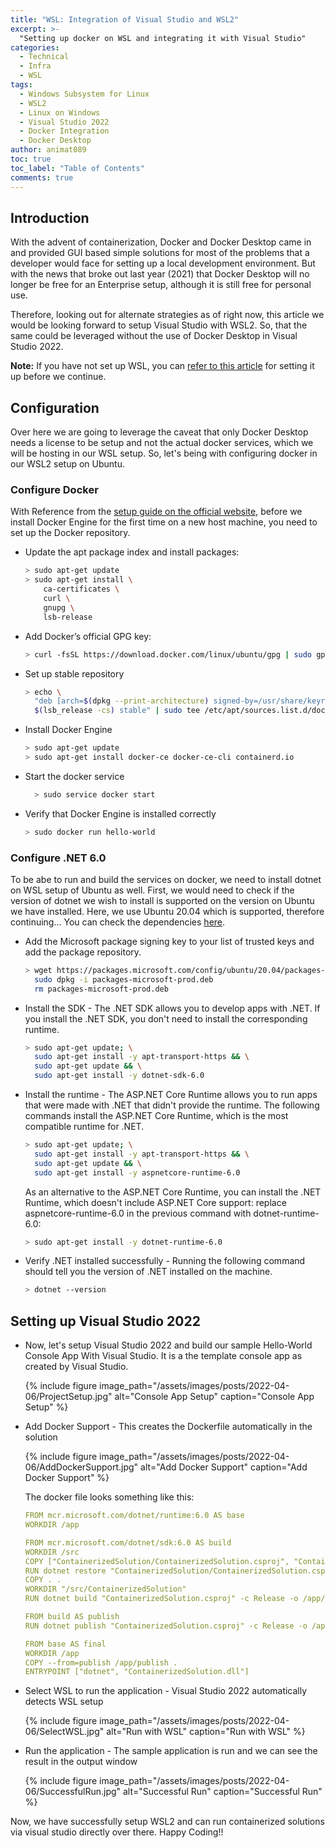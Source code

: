 ```yaml
---
title: "WSL: Integration of Visual Studio and WSL2"
excerpt: >-
  "Setting up docker on WSL and integrating it with Visual Studio"
categories:
  - Technical
  - Infra
  - WSL
tags:
  - Windows Subsystem for Linux
  - WSL2
  - Linux on Windows
  - Visual Studio 2022
  - Docker Integration
  - Docker Desktop
author: animat089
toc: true
toc_label: "Table of Contents"
comments: true
---
```


## Introduction

With the advent of containerization, Docker and Docker Desktop came in and provided GUI based simple solutions for most of the problems that a developer would face for setting up a local development environment. But with the news that broke out last year (2021) that Docker Desktop will no longer be free for an Enterprise setup, although it is still free for personal use.

Therefore, looking out for alternate strategies as of right now, this article we would be looking forward to setup Visual Studio with WSL2. So, that the same could be leveraged without the use of Docker Desktop in Visual Studio 2022.

**Note:** If you have not set up WSL, you can [refer to this article](../wsl-installation-win11/) for setting it up before we continue.

## Configuration

Over here we are going to leverage the caveat that only Docker Desktop needs a license to be setup and not the actual docker services, which we will be hosting in our WSL setup. So, let's being with configuring docker in our WSL2 setup on Ubuntu.

### Configure Docker

With Reference from the [setup guide on the official website](https://docs.docker.com/engine/install/ubuntu/), before we install Docker Engine for the first time on a new host machine, you need to set up the Docker repository.

- Update the apt package index and install packages:

  ```bash
  > sudo apt-get update
  > sudo apt-get install \
      ca-certificates \
      curl \
      gnupg \
      lsb-release
  ```

- Add Docker’s official GPG key:

  ```bash
  > curl -fsSL https://download.docker.com/linux/ubuntu/gpg | sudo gpg --dearmor -o /usr/share/keyrings/docker-archive-keyring.gpg
  ```

- Set up stable repository

  ```bash
  > echo \
    "deb [arch=$(dpkg --print-architecture) signed-by=/usr/share/keyrings/docker-archive-keyring.gpg] <https://download.docker.com/linux/ubuntu> \
    $(lsb_release -cs) stable" | sudo tee /etc/apt/sources.list.d/docker.list > /dev/null
  ```

- Install Docker Engine

  ```bash
  > sudo apt-get update
  > sudo apt-get install docker-ce docker-ce-cli containerd.io
  ```

- Start the docker service

  ```bash
    > sudo service docker start
  ```

- Verify that Docker Engine is installed correctly
  
  ```bash
  > sudo docker run hello-world
  ```

### Configure .NET 6.0

To be abe to run and build the services on docker, we need to install dotnet on WSL setup of Ubuntu as well. First, we would need to check if the version of dotnet we wish to install is supported on the version on Ubuntu we have installed. Here, we use Ubuntu 20.04 which is supported, therefore continuing... You can check the dependencies [here](https://docs.microsoft.com/en-us/dotnet/core/install/linux-ubuntu).

- Add the Microsoft package signing key to your list of trusted keys and add the package repository.
  
  ```bash
  > wget https://packages.microsoft.com/config/ubuntu/20.04/packages-microsoft-prod.deb -O packages-microsoft-prod.deb
    sudo dpkg -i packages-microsoft-prod.deb
    rm packages-microsoft-prod.deb
  ```

- Install the SDK - The .NET SDK allows you to develop apps with .NET. If you install the .NET SDK, you don't need to install the corresponding runtime.
  
  ```bash
  > sudo apt-get update; \
    sudo apt-get install -y apt-transport-https && \
    sudo apt-get update && \
    sudo apt-get install -y dotnet-sdk-6.0
  ```

- Install the runtime - The ASP.NET Core Runtime allows you to run apps that were made with .NET that didn't provide the runtime. The following commands install the ASP.NET Core Runtime, which is the most compatible runtime for .NET.

  ```bash
  > sudo apt-get update; \
    sudo apt-get install -y apt-transport-https && \
    sudo apt-get update && \
    sudo apt-get install -y aspnetcore-runtime-6.0
  ```

  As an alternative to the ASP.NET Core Runtime, you can install the .NET Runtime, which doesn't include ASP.NET Core support: replace aspnetcore-runtime-6.0 in the previous command with dotnet-runtime-6.0:

  ```bash
  > sudo apt-get install -y dotnet-runtime-6.0
  ```

- Verify .NET installed successfully - Running the following command should tell you the version of .NET installed on the machine.

  ```bash
  > dotnet --version
  ```

## Setting up Visual Studio 2022

- Now, let's setup Visual Studio 2022 and build our sample Hello-World Console App With Visual Studio. It is a the template console app as created by Visual Studio.

  {% include figure image_path="/assets/images/posts/2022-04-06/ProjectSetup.jpg" alt="Console App Setup" caption="Console App Setup" %}

- Add Docker Support - This creates the Dockerfile automatically in the solution
  
  {% include figure image_path="/assets/images/posts/2022-04-06/AddDockerSupport.jpg" alt="Add Docker Support" caption="Add Docker Support" %}

  The docker file looks something like this:

  ```yml
  FROM mcr.microsoft.com/dotnet/runtime:6.0 AS base
  WORKDIR /app

  FROM mcr.microsoft.com/dotnet/sdk:6.0 AS build
  WORKDIR /src
  COPY ["ContainerizedSolution/ContainerizedSolution.csproj", "ContainerizedSolution/"]
  RUN dotnet restore "ContainerizedSolution/ContainerizedSolution.csproj"
  COPY . .
  WORKDIR "/src/ContainerizedSolution"
  RUN dotnet build "ContainerizedSolution.csproj" -c Release -o /app/build

  FROM build AS publish
  RUN dotnet publish "ContainerizedSolution.csproj" -c Release -o /app/publish

  FROM base AS final
  WORKDIR /app
  COPY --from=publish /app/publish .
  ENTRYPOINT ["dotnet", "ContainerizedSolution.dll"]
  ```

- Select WSL to run the application - Visual Studio 2022 automatically detects WSL setup

  {% include figure image_path="/assets/images/posts/2022-04-06/SelectWSL.jpg" alt="Run with WSL" caption="Run with WSL" %}

- Run the application - The sample application is run and we can see the result in the output window
  
  {% include figure image_path="/assets/images/posts/2022-04-06/SuccessfulRun.jpg" alt="Successful Run" caption="Successful Run" %}

Now, we have successfully setup WSL2 and can run containerized solutions via visual studio directly over there. Happy Coding!!
